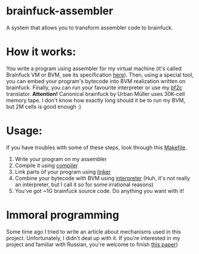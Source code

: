 # brainfuck-assembler
A system that allows you to transform assembler code to brainfuck.

How it works:
===
You write a program using assembler for my virtual machine (it's called Brainfuck VM or BVM,
see its specification [here](assembler/brainfuck_assembler_specification_4.txt)). Then,
using a special tool, you can embed your program's bytecode into BVM realization written on brainfuck.
Finally, you can run your favourite interpreter or use my [bf2c](codegen/bf_to_c.cpp) translator.
**Attention!** Canonical brainfuck by Urban Müller uses 30K-cell memory tape. I don't know how exactly long
should it be to run my BVM, but 2M cells is good enough :)


Usage:
===
If you have troubles with some of these steps, look through this [Makefile](basm/Makefile).

1. Write your program on my assembler
2. Compile it using [compiler](assembler/compiler.py)
3. Link parts of your program using [linker](assembler/linker.py)
4. Combine your bytecode with BVM using [interpreter](codegen/interpreter.cpp) (Huh, it's not really an interpreter, but I call it so for some irrational reasons)
5. You've got ~1G brainfuck source code. Do anything you want with it!

Immoral programming
===
Some time ago I tried to write an article about mechanisms used in this project. Unfortunately, I didn't deal up with it. If you're interested in my project and familiar with Russian, you're welcome to finish [this paper](immoral_programming/immoral_programming.pdf))
